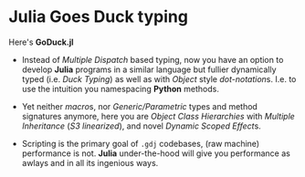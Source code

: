 # Julia Goes Duck typing

Here's **GoDuck.jl**

- Instead of *Multiple Dispatch* based typing, now you have an option to develop **Julia** programs in a similar language but fullier dynamically typed (i.e. *Duck Typing*) as well as with *Object* style *dot-notation*s. I.e. to use the intuition you namespacing **Python** methods.

- Yet neither *macro*s, nor *Generic/Parametric* types and method signatures anymore, here you are *Object Class Hierarchies* with *Multiple Inheritance* (*S3 linearized*), and novel *Dynamic Scoped Effect*s.

- Scripting is the primary goal of `.gdj` codebases, (raw machine) performance is not. **Julia** under-the-hood will give you performance as awlays and in all its ingenious ways.
